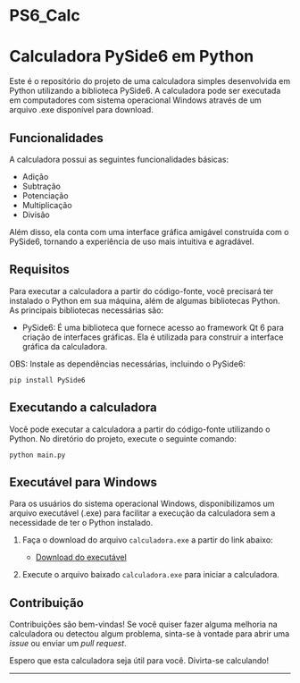 # PS6_Calc

# Calculadora PySide6 em Python

Este é o repositório do projeto de uma calculadora simples desenvolvida em Python utilizando a biblioteca PySide6. A calculadora pode ser executada em computadores com sistema operacional Windows através de um arquivo .exe disponível para download.

## Funcionalidades

A calculadora possui as seguintes funcionalidades básicas:
- Adição
- Subtração
- Potenciação
- Multiplicação
- Divisão

Além disso, ela conta com uma interface gráfica amigável construída com o PySide6, tornando a experiência de uso mais intuitiva e agradável.

## Requisitos

Para executar a calculadora a partir do código-fonte, você precisará ter instalado o Python em sua máquina, além de algumas bibliotecas Python. As principais bibliotecas necessárias são:
- PySide6: É uma biblioteca que fornece acesso ao framework Qt 6 para criação de interfaces gráficas. Ela é utilizada para construir a interface gráfica da calculadora.

OBS: Instale as dependências necessárias, incluindo o PySide6:

```
pip install PySide6
```

## Executando a calculadora

Você pode executar a calculadora a partir do código-fonte utilizando o Python. No diretório do projeto, execute o seguinte comando:

```
python main.py
```

## Executável para Windows

Para os usuários do sistema operacional Windows, disponibilizamos um arquivo executável (.exe) para facilitar a execução da calculadora sem a necessidade de ter o Python instalado.

1. Faça o download do arquivo `calculadora.exe` a partir do link abaixo:
   - [Download do executável](link_para_download)

2. Execute o arquivo baixado `calculadora.exe` para iniciar a calculadora.

## Contribuição

Contribuições são bem-vindas! Se você quiser fazer alguma melhoria na calculadora ou detectou algum problema, sinta-se à vontade para abrir uma *issue* ou enviar um *pull request*.

Espero que esta calculadora seja útil para você. Divirta-se calculando!

---
